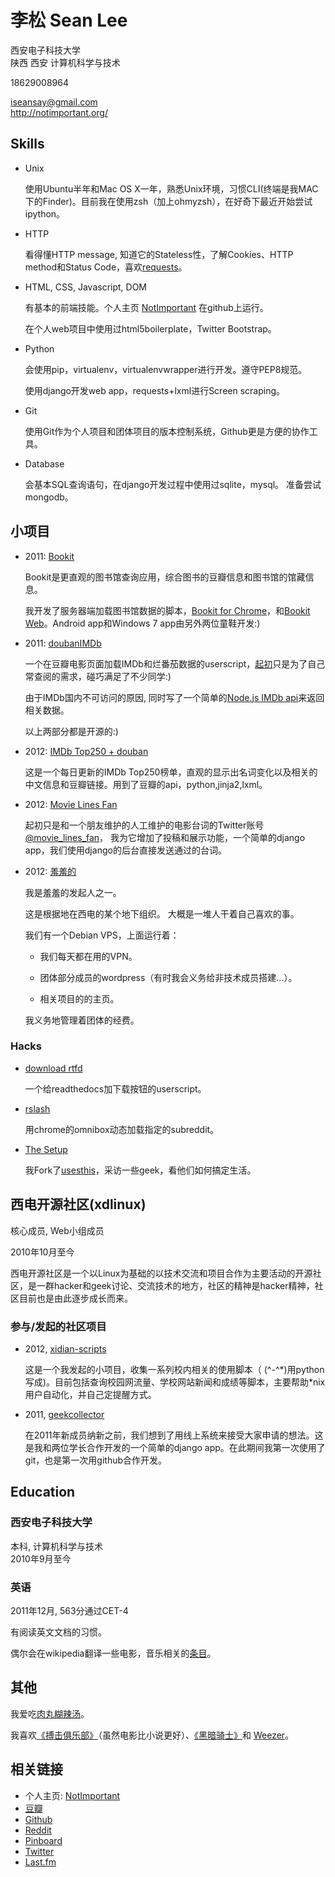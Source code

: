 # 李松 Sean Lee

西安电子科技大学  
陕西 西安
计算机科学与技术  

18629008964 

<iseansay@gmail.com>  
<http://notimportant.org/>


## Skills

* Unix
	
	使用Ubuntu半年和Mac OS X一年，熟悉Unix环境，习惯CLI(终端是我MAC下的Finder)。目前我在使用zsh（加上ohmyzsh），在好奇下最近开始尝试ipython。
	
* HTTP
	
	看得懂HTTP message, 知道它的Stateless性，了解Cookies、HTTP method和Status Code，喜欢[requests](http://docs.python-requests.org/en/latest/index.html)。
	
* HTML, CSS, Javascript, DOM
	
	有基本的前端技能。个人主页 [NotImportant][notimportant] 在github上运行。
	
	在个人web项目中使用过html5boilerplate，Twitter Bootstrap。
	
		
* Python

	会使用pip，virtualenv，virtualenvwrapper进行开发。遵守PEP8规范。
	
	使用django开发web app，requests+lxml进行Screen scraping。

		
* Git
	
	使用Git作为个人项目和团体项目的版本控制系统，Github更是方便的协作工具。	
	
* Database
 
	会基本SQL查询语句，在django开发过程中使用过sqlite，mysql。	
	准备尝试mongodb。


	


## 小项目

* 2011: [Bookit](http://bookitapp.org/)
 
 	Bookit是更直观的图书馆查询应用，综合图书的豆瓣信息和图书馆的馆藏信息。
 	
 	我开发了服务器端加载图书馆数据的脚本，[Bookit for Chrome][bookit-for-chrome]，和[Bookit Web][bookit-web]。Android app和Windows 7 app由另外两位童鞋开发:)
 
* 2011: [doubanIMDb][doubanIMDb]
	
	一个在豆瓣电影页面加载IMDb和烂番茄数据的userscript，[起初][doubanIMDb_post]只是为了自己常查阅的需求，碰巧满足了不少同学:) 
	
	由于IMDb国内不可访问的原因, 同时写了一个简单的[Node.js IMDb api][node-imdbapi]来返回相关数据。

	以上两部分都是开源的:)
		

* 2012: [IMDb Top250 + douban][imdbdouban]
 
	这是一个每日更新的IMDb Top250榜单，直观的显示出名词变化以及相关的中文信息和豆瓣链接。用到了豆瓣的api，python,jinja2,lxml。

* 2012: [Movie Lines Fan][movielines]
	
	起初只是和一个朋友维护的人工维护的电影台词的Twitter账号 [@movie_lines_fan](https://twitter.com/#!/movielines_fan)，
我为它增加了投稿和展示功能，一个简单的django app，我们使用django的后台直接发送通过的台词。

* 2012: [羞羞的][xiuxiude]
 
	我是羞羞的发起人之一。
	
	这是根据地在西电的某个地下组织。	大概是一堆人干着自己喜欢的事。
	
	我们有一个Debian VPS，上面运行着：
	
	* 我们每天都在用的VPN。
	
	* 团体部分成员的wordpress（有时我会义务给非技术成员搭建…）。
	
	* 相关项目的的主页。
	
	
	我义务地管理着团体的经费。



[xiuxiude]: http://xiuxiu.de
[movielines]: http://movie.xiuxiu.de
[imdbdouban]: http://imdb.notimportant.org/
[doubanIMDb]: http://userscripts.org/scripts/show/10355]
[doubanIMDb_post]: http://www.douban.com/group/topic/21566075
[node-imdbapi]: https://github.com/seansay/node-imdbapi
[bookit-for-chrome]: http://bookitapp.org/chrome
[bookit-web]: http://bookitapp.org/m/

### Hacks

* [download rtfd][rtfd]

	一个给readthedocs加下载按钮的userscript。
	
* [rslash][rslash]

	用chrome的omnibox动态加载指定的subreddit。
	
* [The Setup][setup]

	我Fork了[usesthis][usesthis]，采访一些geek，看他们如何搞定生活。



[setup]: http://setup.xiuxiu.de
[usesthis]: http://usesthis.com/
[rslash]: https://github.com/seansay/rslash
[rtfd]: http://userscripts.org/scripts/show/130222

## 西电开源社区(xdlinux)

核心成员, Web小组成员

2010年10月至今

西电开源社区是一个以Linux为基础的以技术交流和项目合作为主要活动的开源社区，是一群hacker和geek讨论、交流技术的地方，社区的精神是hacker精神，社区目前也是由此逐步成长而来。

### 参与/发起的社区项目

* 2012, [xidian-scripts](http://xdlinux.github.com/xidian-scripts/)

	这是一个我发起的小项目，收集一系列校内相关的使用脚本（ (^-^*)用python写成)。目前包括查询校园网流量、学校网站新闻和成绩等脚本，主要帮助\*nix用户自动化，并自己定提醒方式。
	
* 2011, [geekcollector](https://github.com/xdlinux/geekcollector)

	在2011年新成员纳新之前，我们想到了用线上系统来接受大家申请的想法。这是我和两位学长合作开发的一个简单的django app。在此期间我第一次使用了git，也是第一次用github合作开发。
	
## Education

### 西安电子科技大学

本科, 计算机科学与技术  
2010年9月至今

### 英语

2011年12月, 563分通过CET-4

有阅读英文文档的习惯。

偶尔会在wikipedia翻译一些电影，音乐相关的[条目][wikipedia]。



## 其他

我爱吃[肉丸糊辣汤][hulatang]。	

我喜欢[《搏击俱乐部》][fightclub]（虽然电影比小说更好）、[《黑暗骑士》][tdk]和 [Weezer][weezer]。




[hulatang]: http://www.douban.com/group/hulatang/
[fightclub]: http://book.douban.com/subject/3821057/
[tdk]: http://movie.douban.com/subject/1851857/
[weezer]: http://music.douban.com/musician/103703/

## 相关链接

* 个人主页: [NotImportant][notimportant]
* [豆瓣][douban]
* [Github][github]
* [Reddit][reddit]
* [Pinboard][pinboard]
* [Twitter][twitter]
* [Last.fm][lastfm]



[douban]: http://www.douban.com/people/xiaosong/
[notimportant]: http://notimportant.org]
[reddit]: http://www.reddit.com/user/seansay/
[github]: http://github.com/seansay/
[wikipedia]: http://zh.wikipedia.org/wiki/Special:%E7%94%A8%E6%88%B7%E8%B4%A1%E7%8C%AE/Seansay
[pinboard]: http://pinboard.in/u:seansay
[twitter]: https://twitter.com/#!/seansay
[lastfm]: http://cn.last.fm/user/seansay




